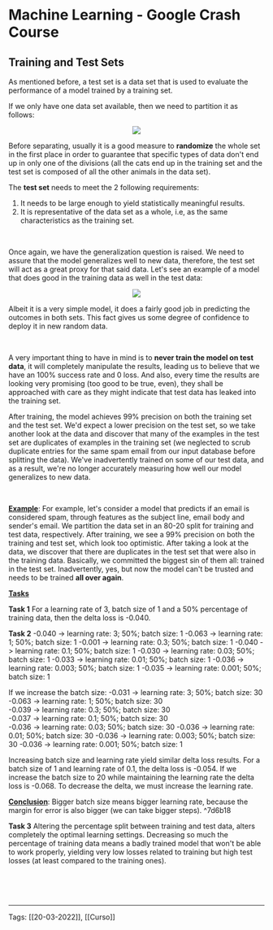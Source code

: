 # Machine Learning - Google Crash Course
## Training and Test Sets
As mentioned before, a test set is a data set that is used to evaluate the performance of a model trained by a training set.

If we only have one data set available, then we need to partition it as follows:
<p align="center">
	<img src="https://developers.google.com/machine-learning/crash-course/images/PartitionTwoSets.svg"/>
</p>

Before separating, usually it is a good measure to **randomize** the whole set in the first place in order to guarantee that specific types of data don't end up in only one of the divisions (all the cats end up in the training set and the test set is composed of all the other animals in the data set).

The **test set** needs to meet the 2 following requirements:
1. It needs to be large enough to yield statistically meaningful results.
2. It is representative of the data set as a whole, i.e, as the same characteristics as the training set.

&nbsp;

Once again, we have the generalization question is raised. We need to assure that the model generalizes well to new data, therefore, the test set will act as a great proxy for that said data. Let's see an example of a model that does good in the training data as well in the test data:
<p align="center">
	<img src="https://developers.google.com/machine-learning/crash-course/images/TrainingDataVsTestData.svg"/>
</p>


Albeit it is a very simple model, it does a fairly good job in predicting the outcomes in both sets. This fact gives us some degree of confidence to deploy it in new random data.

&nbsp;
 
A very important thing to have in mind is to **never train the model on test data**, it will completely manipulate the results, leading us to believe that we have an 100% success rate and 0 loss. And also, every time the results are looking very promising (too good to be true, even), they shall be approached with care as they might indicate that test data has leaked into the training set.
 
After training, the model achieves 99% precision on both the training set and the test set. We'd expect a lower precision on the test set, so we take another look at the data and discover that many of the examples in the test set are duplicates of examples in the training set (we neglected to scrub duplicate entries for the same spam email from our input database before splitting the data). We've inadvertently trained on some of our test data, and as a result, we're no longer accurately measuring how well our model generalizes to new data.
 
&nbsp;
&nbsp;

<u>**Example**</u>:
 For example, let's consider a model that predicts if an email is considered spam, through features as the subject line, email body and sender's email. We partition the data set in an 80-20 split for training and test data, respectively.  After training, we see a 99% precision on both the training and test set, which look too optimistic. After taking a look at the data, we discover that there are duplicates in the test set that were also in the training data. Basically, we committed the biggest sin of them all: trained in the test set. Inadvertently, yes, but now the model can't be trusted and needs to be trained **all over again**.
 
 <u>**Tasks**</u>
 
**Task 1**
For a learning rate of 3, batch size of 1 and a 50% percentage of training data, then the delta loss is -0.040.

**Task 2**
-0.040 -> learning rate: 3; 50%; batch size: 1
-0.063 -> learning rate: 1; 50%; batch size: 1
-0.001 -> learning rate: 0.3; 50%; batch size: 1
-0.040 -> learning rate: 0.1; 50%; batch size: 1 
-0.030 -> learning rate: 0.03; 50%; batch size: 1 
-0.033 -> learning rate: 0.01; 50%; batch size: 1 
-0.036 -> learning rate: 0.003; 50%; batch size: 1
-0.035 -> learning rate: 0.001; 50%; batch size: 1

If we increase the batch size:
-0.031 -> learning rate: 3; 50%; batch size: 30  
-0.063 -> learning rate: 1; 50%; batch size: 30  
-0.039 -> learning rate: 0.3; 50%; batch size: 30  
-0.037 -> learning rate: 0.1; 50%; batch size: 30  
-0.036 -> learning rate: 0.03; 50%; batch size: 30 
-0.036 -> learning rate: 0.01; 50%; batch size: 30
-0.036 -> learning rate: 0.003; 50%; batch size: 30
-0.036 -> learning rate: 0.001; 50%; batch size: 1

Increasing batch size and learning rate yield similar delta loss results.
For a batch size of 1 and learning rate of 0.1, the delta loss is -0.054. If we increase the batch size to 20 while maintaining the learning rate the delta loss is -0.068. To decrease the delta, we must increase the learning rate.

<u>**Conclusion**</u>: Bigger batch size means bigger learning rate, because the margin for error is also bigger (we can take bigger steps). ^7d6b18

**Task 3**
Altering the percentage split between training and test data, alters completely the optimal learning settings. Decreasing so much the percentage of training data means a badly trained model that won't be able to work properly, yielding very low losses related to training but high test losses (at least compared to the training ones).

&nbsp;  
&nbsp;  
&nbsp;  

 
---  
Tags:
[[20-03-2022]], [[Curso]]